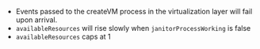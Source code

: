- Events passed to the createVM process in the virtualization layer will fail upon arrival.
- `availableResources` will rise slowly when `janitorProcessWorking` is false
- `availableResources` caps at 1
